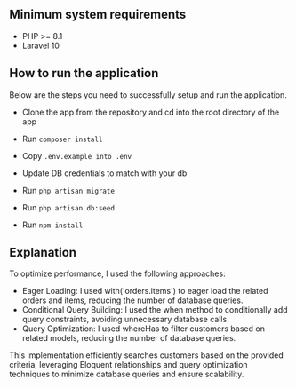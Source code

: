 
## Minimum system requirements

- PHP >= 8.1
- Laravel 10

## How to run the application
Below are the steps you need to successfully setup and run the application.

- Clone the app from the repository and cd into the root directory of the app

- Run `composer install`
- Copy `.env.example into .env`
- Update DB credentials to match with your db
- Run `php artisan migrate`
- Run  `php artisan db:seed` 
- Run `npm install`



## Explanation
 To optimize performance, I used the following approaches:
 - Eager Loading: I used with('orders.items') to eager load the related orders and items, reducing the number of database queries.
 - Conditional Query Building: I used the when method to conditionally add query constraints, avoiding unnecessary database calls.
 - Query Optimization: I used whereHas to filter customers based on related models, reducing the number of database queries.


 This implementation efficiently searches customers based on the provided criteria, leveraging Eloquent relationships and query optimization techniques to minimize database queries and ensure scalability.